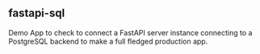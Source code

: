 ## fastapi-sql

Demo App to check to connect a FastAPI server instance connecting to a 
PostgreSQL backend to make a full fledged production app.


